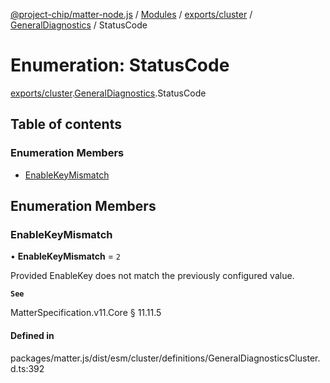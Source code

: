 [@project-chip/matter-node.js](../README.md) / [Modules](../modules.md) / [exports/cluster](../modules/exports_cluster.md) / [GeneralDiagnostics](../modules/exports_cluster.GeneralDiagnostics.md) / StatusCode

# Enumeration: StatusCode

[exports/cluster](../modules/exports_cluster.md).[GeneralDiagnostics](../modules/exports_cluster.GeneralDiagnostics.md).StatusCode

## Table of contents

### Enumeration Members

- [EnableKeyMismatch](exports_cluster.GeneralDiagnostics.StatusCode.md#enablekeymismatch)

## Enumeration Members

### EnableKeyMismatch

• **EnableKeyMismatch** = ``2``

Provided EnableKey does not match the previously configured value.

**`See`**

MatterSpecification.v11.Core § 11.11.5

#### Defined in

packages/matter.js/dist/esm/cluster/definitions/GeneralDiagnosticsCluster.d.ts:392
